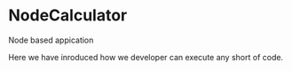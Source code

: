 # NodeCalculator
Node based appication

Here we have inroduced how we developer can execute any short of code.

